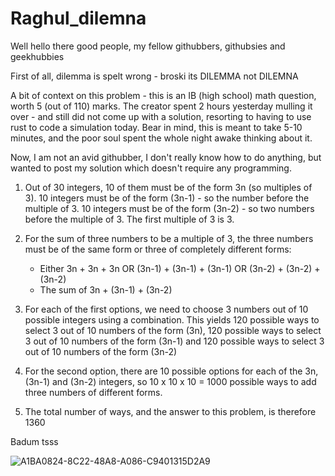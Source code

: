 # Raghul_dilemna

Well hello there good people, my fellow githubbers, githubsies and geekhubbies

First of all, dilemma is spelt wrong - broski its DILEMMA not DILEMNA

A bit of context on this problem - this is an IB (high school) math question, worth 5 (out of 110) marks.
The creator spent 2 hours yesterday mulling it over - and still did not come up with a solution, resorting to having to use rust to code a simulation today. Bear in mind, this is meant to take 5-10 minutes, and the poor soul spent the whole night awake thinking about it.

Now, I am not an avid githubber, I don't really know how to do anything, but wanted to post my solution which doesn't require any programming.

1) Out of 30 integers, 10 of them must be of the form 3n (so multiples of 3). 10 integers must be of the form (3n-1) - so the number before the multiple of 3. 10 integers must be of the form (3n-2) - so two numbers before the multiple of 3. The first multiple of 3 is 3.
2) For the sum of three numbers to be a multiple of 3, the three numbers must be of the same form or three of completely different forms:
   - Either 3n + 3n + 3n OR (3n-1) + (3n-1) + (3n-1) OR (3n-2) + (3n-2) + (3n-2)
   - The sum of 3n + (3n-1) + (3n-2)  
3) For each of the first options, we need to choose 3 numbers out of 10 possible integers using a combination. This yields 120 possible ways to select 3 out of 10 numbers of the form (3n), 120 possible ways to select 3 out of 10 numbers of the form (3n-1) and 120 possible ways to select 3 out of 10 numbers of the form (3n-2)
4) For the second option, there are 10 possible options for each of the 3n, (3n-1) and (3n-2) integers, so 10 x 10 x 10 = 1000 possible ways to add three numbers of different forms.

5) The total number of ways, and the answer to this problem, is therefore 1360

Badum tsss


![A1BA0824-8C22-48A8-A086-C9401315D2A9](https://github.com/lempire123/Raghul_dilemna/assets/67589575/9a7ac836-4869-4150-9a6a-9e1b3f7cacc2)
